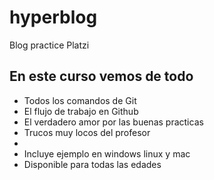 # hyperblog
Blog practice Platzi

## En este curso vemos de todo 
* Todos los comandos de Git 
* El flujo de trabajo en Github 
* El verdadero amor por las buenas practicas 
* Trucos muy locos del profesor 
* 
* Incluye ejemplo en windows linux y mac
* Disponible para todas las edades
